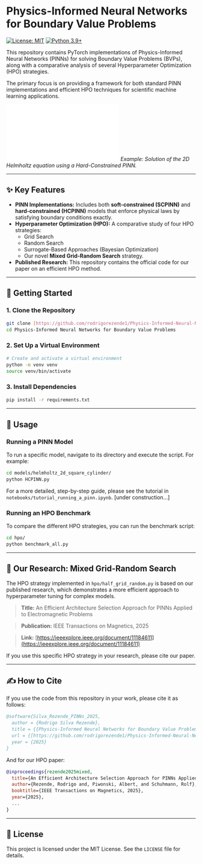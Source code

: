 # Physics-Informed Neural Networks for Boundary Value Problems

[![License: MIT](https://img.shields.io/badge/License-MIT-yellow.svg)](https://opensource.org/licenses/MIT)
[![Python 3.9+](https://img.shields.io/badge/python-3.9+-blue.svg)](https://www.python.org/downloads/release/python-390/)

This repository contains PyTorch implementations of Physics-Informed Neural Networks (PINNs) for solving Boundary Value Problems (BVPs), along with a comparative analysis of several Hyperparameter Optimization (HPO) strategies.

The primary focus is on providing a framework for both standard PINN implementations and efficient HPO techniques for scientific machine learning applications.

![Helmholtz Solution Figure](figures/helmholtz_solution.pdf)
*Example: Solution of the 2D Helmholtz equation using a Hard-Constrained PINN.*

---

## ✨ Key Features

* **PINN Implementations:** Includes both **soft-constrained (SCPINN)** and **hard-constrained (HCPINN)** models that enforce physical laws by satisfying boundary conditions exactly.
* **Hyperparameter Optimization (HPO):** A comparative study of four HPO strategies:
    * Grid Search 
    * Random Search
    * Surrogate-Based Approaches (Bayesian Optimization)
    * Our novel **Mixed Grid-Random Search** strategy.
* **Published Research:** This repository contains the official code for our paper on an efficient HPO method.

---

## 🚀 Getting Started

### 1. Clone the Repository
```bash
git clone [https://github.com/rodrigorezende1/Physics-Informed-Neural-Networks.git](https://github.com/rodrigorezende1/Physics-Informed-Neural-Networks.git)
cd Physics-Informed Neural Networks for Boundary Value Problems
```

### 2. Set Up a Virtual Environment
```bash
# Create and activate a virtual environment
python -m venv venv
source venv/bin/activate
```

### 3. Install Dependencies
```bash
pip install -r requirements.txt
```

---

## 🔧 Usage

### Running a PINN Model
To run a specific model, navigate to its directory and execute the script. For example:
```bash
cd models/helmholtz_2d_square_cylinder/
python HCPINN.py
```
For a more detailed, step-by-step guide, please see the tutorial in `notebooks/tutorial_running_a_pinn.ipynb`. [under construction...]

### Running an HPO Benchmark
To compare the different HPO strategies, you can run the benchmark script:
```bash
cd hpo/
python benchmark_all.py
```

---

## 📄 Our Research: Mixed Grid-Random Search

The HPO strategy implemented in `hpo/half_grid_random.py` is based on our published research, which demonstrates a more efficient approach to hyperparameter tuning for complex models.

> **Title:** An Efficient Architecture Selection Approach for PINNs Applied to Electromagnetic Problems

> **Publication:** IEEE Transactions on Magnetics, 2025

> **Link:** [https://ieeexplore.ieee.org/document/11184611](https://ieeexplore.ieee.org/document/11184611)

If you use this specific HPO strategy in your research, please cite our paper.

---

## ✍️ How to Cite

If you use the code from this repository in your work, please cite it as follows:
```bibtex
@software{Silva_Rezende_PINNs_2025,
  author = {Rodrigo Silva Rezende},
  title = {{Physics-Informed Neural Networks for Boundary Value Problems}},
  url = {[https://github.com/rodrigorezende1/Physics-Informed-Neural-Networks.git](https://github.com/rodrigorezende1/Physics-Informed-Neural-Networks.git)},
  year = {2025}
}
```
And for our HPO paper:
```bibtex
@inproceedings{rezende2025mixed,
  title={An Efficient Architecture Selection Approach for PINNs Applied to Electromagnetic Problems},
  author={Rezende, Rodrigo and, Piwonski, Albert, and Schuhmann, Rolf},
  booktitle={IEEE Transactions on Magnetics, 2025},
  year={2025},
  ...
}
```

---

## 📜 License

This project is licensed under the MIT License. See the `LICENSE` file for details.
